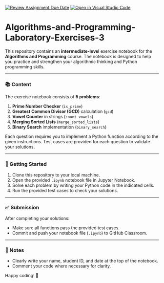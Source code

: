 [![Review Assignment Due Date](https://classroom.github.com/assets/deadline-readme-button-22041afd0340ce965d47ae6ef1cefeee28c7c493a6346c4f15d667ab976d596c.svg)](https://classroom.github.com/a/80JgBEsm)
[![Open in Visual Studio Code](https://classroom.github.com/assets/open-in-vscode-2e0aaae1b6195c2367325f4f02e2d04e9abb55f0b24a779b69b11b9e10269abc.svg)](https://classroom.github.com/online_ide?assignment_repo_id=19017910&assignment_repo_type=AssignmentRepo)
# Algorithms-and-Programming-Laboratory-Exercises-3

This repository contains an **intermediate-level** exercise notebook for the **Algorithms and Programming** course. 
The notebook is designed to help you practice and strengthen your algorithmic thinking and Python programming skills.

---

### 📚 Content

The exercise notebook consists of **5 problems**:

1. **Prime Number Checker** (`is_prime`)
2. **Greatest Common Divisor (GCD)** calculation (`gcd`)
3. **Vowel Counter** in strings (`count_vowels`)
4. **Merging Sorted Lists** (`merge_sorted_lists`)
5. **Binary Search** implementation (`binary_search`)

Each question requires you to implement a Python function according to the given instructions. Test cases are provided for each question to validate your solutions.

---

### 🚀 Getting Started

1. Clone this repository to your local machine.
2. Open the provided `.ipynb` notebook file in Jupyter Notebook.
3. Solve each problem by writing your Python code in the indicated cells.
4. Run the provided test cases to check your solutions.

---

### ✅ Submission

After completing your solutions:

- Make sure all functions pass the provided test cases.
- Commit and push your notebook file (`.ipynb`) to GitHub Classroom.

---

### 📌 Notes

- Clearly write your name, student ID, and date at the top of the notebook.
- Comment your code where necessary for clarity.

Happy coding! 🎉
